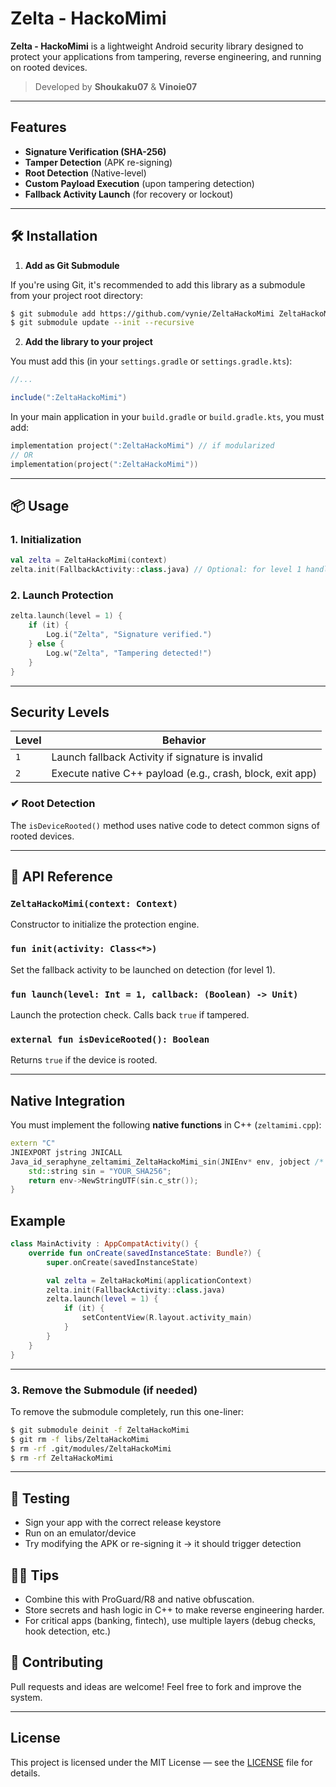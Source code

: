# Zelta - HackoMimi

**Zelta - HackoMimi** is a lightweight Android security library designed to protect your applications from tampering, reverse engineering, and running on rooted devices.

> Developed by **Shoukaku07** & **Vinoie07**

---

## Features

- **Signature Verification (SHA-256)**
- **Tamper Detection** (APK re-signing)
- **Root Detection** (Native-level)
- **Custom Payload Execution** (upon tampering detection)
- **Fallback Activity Launch** (for recovery or lockout)

---

## 🛠️ Installation

1. **Add as Git Submodule**

If you're using Git, it's recommended to add this library as a submodule from your project root directory:

```bash
$ git submodule add https://github.com/vynie/ZeltaHackoMimi ZeltaHackoMimi
$ git submodule update --init --recursive
```

2. **Add the library to your project**

You must add this (in your `settings.gradle` or `settings.gradle.kts`):

```gradle
//...

include(":ZeltaHackoMimi")
```

In your main application in your `build.gradle` or `build.gradle.kts`, you must add:

```kotlin
implementation project(":ZeltaHackoMimi") // if modularized
// OR
implementation(project(":ZeltaHackoMimi"))
```

---

## 📦 Usage

### 1. **Initialization**

```kotlin
val zelta = ZeltaHackoMimi(context)
zelta.init(FallbackActivity::class.java) // Optional: for level 1 handling
```

### 2. **Launch Protection**

```kotlin
zelta.launch(level = 1) {
    if (it) {
        Log.i("Zelta", "Signature verified.")
    } else {
        Log.w("Zelta", "Tampering detected!")
    }
}
```

---

## Security Levels

| Level | Behavior |
|-------|----------|
| `1`   | Launch fallback Activity if signature is invalid |
| `2`   | Execute native C++ payload (e.g., crash, block, exit app) |

### ✔ Root Detection
The `isDeviceRooted()` method uses native code to detect common signs of rooted devices.

---

## 🔧 API Reference

### `ZeltaHackoMimi(context: Context)`
Constructor to initialize the protection engine.

### `fun init(activity: Class<*>)`
Set the fallback activity to be launched on detection (for level 1).

### `fun launch(level: Int = 1, callback: (Boolean) -> Unit)`
Launch the protection check. Calls back `true` if tampered.

### `external fun isDeviceRooted(): Boolean`
Returns `true` if the device is rooted.

---

## Native Integration

You must implement the following **native functions** in C++ (`zeltamimi.cpp`):

```cpp
extern "C"
JNIEXPORT jstring JNICALL
Java_id_seraphyne_zeltamimi_ZeltaHackoMimi_sin(JNIEnv* env, jobject /* this */) {
    std::string sin = "YOUR_SHA256";
    return env->NewStringUTF(sin.c_str());
}
```

## Example

```kotlin
class MainActivity : AppCompatActivity() {
    override fun onCreate(savedInstanceState: Bundle?) {
        super.onCreate(savedInstanceState)

        val zelta = ZeltaHackoMimi(applicationContext)
        zelta.init(FallbackActivity::class.java)
        zelta.launch(level = 1) {
            if (it) {
                setContentView(R.layout.activity_main)
            }
        }
    }
}
```

---

### 3. Remove the Submodule (if needed)

To remove the submodule completely, run this one-liner:

```bash
$ git submodule deinit -f ZeltaHackoMimi
$ git rm -f libs/ZeltaHackoMimi
$ rm -rf .git/modules/ZeltaHackoMimi
$ rm -rf ZeltaHackoMimi
```

---

## 🧪 Testing

- Sign your app with the correct release keystore
- Run on an emulator/device
- Try modifying the APK or re-signing it → it should trigger detection

## 🧙‍♂️ Tips

- Combine this with ProGuard/R8 and native obfuscation.
- Store secrets and hash logic in C++ to make reverse engineering harder.
- For critical apps (banking, fintech), use multiple layers (debug checks, hook detection, etc.)

## 🤝 Contributing

Pull requests and ideas are welcome! Feel free to fork and improve the system.

---

## License

This project is licensed under the MIT License — see the [LICENSE](./LICENSE) file for details.

